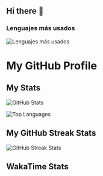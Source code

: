 ## Hi there 👋
### Lenguajes más usados
![Lenguajes más usados](https://github-readme-stats.vercel.app/api/top-langs/?username=Paola-CansecoPenagos&layout=compact&theme=radical)

# My GitHub Profile

## My Stats

![GitHub Stats](https://github-readme-stats.vercel.app/api?username=Paola-CansecoPenagos&show_icons=true)

![Top Languages](https://github-readme-stats.vercel.app/api/top-langs/?username=Paola-CansecoPenagos&layout=compact)


## My GitHub Streak Stats

![GitHub Streak Stats](https://github-readme-streak-stats.herokuapp.com/?user=Paola-CansecoPenagos&theme=highcontrast&hide_border=true&date_format=[Y.]n.j)

## WakaTime Stats

<!--START_SECTION:waka-->
<!--END_SECTION:waka-->


<!--
**Paola-CansecoPenagos/Paola-CansecoPenagos** is a ✨ _special_ ✨ repository because its `README.md` (this file) appears on your GitHub profile.

Here are some ideas to get you started:

- 🔭 I’m currently working on ...
- 🌱 I’m currently learning ...
- 👯 I’m looking to collaborate on ...
- 🤔 I’m looking for help with ...
- 💬 Ask me about ...
- 📫 How to reach me: ...
- 😄 Pronouns: ...
- ⚡ Fun fact: ...
-->
